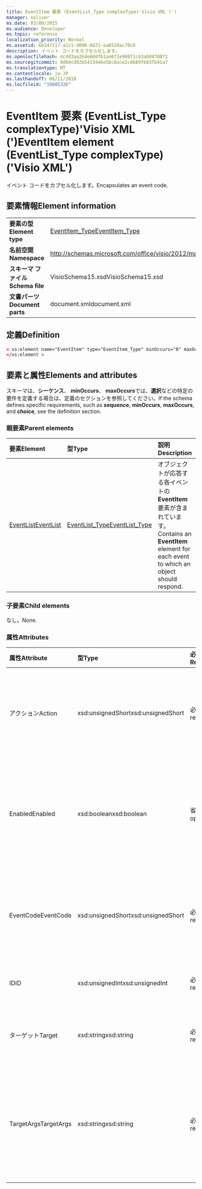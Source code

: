```yaml
---
title: EventItem 要素 (EventList_Type complexType)'Visio XML (')
manager: soliver
ms.date: 03/09/2015
ms.audience: Developer
ms.topic: reference
localization_priority: Normal
ms.assetid: 6b347117-a1c1-d090-0d71-ea8528ac70c6
description: イベント コードをカプセル化します。
ms.openlocfilehash: dcdd3aa264e8ddfb1aa6f2e908f1c43a0d470872
ms.sourcegitcommit: 9d60cd82b5413446e5bc8ace2cd689f683fb41a7
ms.translationtype: MT
ms.contentlocale: ja-JP
ms.lasthandoff: 06/11/2018
ms.locfileid: "19805326"
---
```

# <a name="eventitem-element-eventlisttype-complextype-visio-xml"></a><span data-ttu-id="af135-103">EventItem 要素 (EventList_Type complexType)'Visio XML (')</span><span class="sxs-lookup"><span data-stu-id="af135-103">EventItem element (EventList_Type complexType) ('Visio XML')</span></span>

<span data-ttu-id="af135-104">イベント コードをカプセル化します。</span><span class="sxs-lookup"><span data-stu-id="af135-104">Encapsulates an event code.</span></span>
  
## <a name="element-information"></a><span data-ttu-id="af135-105">要素情報</span><span class="sxs-lookup"><span data-stu-id="af135-105">Element information</span></span>

|||
|:-----|:-----|
|<span data-ttu-id="af135-106">**要素の型**</span><span class="sxs-lookup"><span data-stu-id="af135-106">**Element type**</span></span> <br/> |[<span data-ttu-id="af135-107">EventItem_Type</span><span class="sxs-lookup"><span data-stu-id="af135-107">EventItem_Type</span></span>](eventitem_type-complextypevisio-xml.md) <br/> |
|<span data-ttu-id="af135-108">**名前空間**</span><span class="sxs-lookup"><span data-stu-id="af135-108">**Namespace**</span></span> <br/> |http://schemas.microsoft.com/office/visio/2012/main  <br/> |
|<span data-ttu-id="af135-109">**スキーマ ファイル**</span><span class="sxs-lookup"><span data-stu-id="af135-109">**Schema file**</span></span> <br/> |<span data-ttu-id="af135-110">VisioSchema15.xsd</span><span class="sxs-lookup"><span data-stu-id="af135-110">VisioSchema15.xsd</span></span>  <br/> |
|<span data-ttu-id="af135-111">**文書パーツ**</span><span class="sxs-lookup"><span data-stu-id="af135-111">**Document parts**</span></span> <br/> |<span data-ttu-id="af135-112">document.xml</span><span class="sxs-lookup"><span data-stu-id="af135-112">document.xml</span></span>  <br/> |
   
## <a name="definition"></a><span data-ttu-id="af135-113">定義</span><span class="sxs-lookup"><span data-stu-id="af135-113">Definition</span></span>

```XML
< xs:element name="EventItem" type="EventItem_Type" minOccurs="0" maxOccurs="unbounded" >
</xs:element >
```

## <a name="elements-and-attributes"></a><span data-ttu-id="af135-114">要素と属性</span><span class="sxs-lookup"><span data-stu-id="af135-114">Elements and attributes</span></span>

<span data-ttu-id="af135-115">スキーマは、**シーケンス**、 **minOccurs**、 **maxOccurs**では、**選択**などの特定の要件を定義する場合は、定義のセクションを参照してください。</span><span class="sxs-lookup"><span data-stu-id="af135-115">If the schema defines specific requirements, such as **sequence**, **minOccurs**, **maxOccurs**, and **choice**, see the definition section.</span></span> 
  
### <a name="parent-elements"></a><span data-ttu-id="af135-116">親要素</span><span class="sxs-lookup"><span data-stu-id="af135-116">Parent elements</span></span>

|<span data-ttu-id="af135-117">**要素**</span><span class="sxs-lookup"><span data-stu-id="af135-117">**Element**</span></span>|<span data-ttu-id="af135-118">**型**</span><span class="sxs-lookup"><span data-stu-id="af135-118">**Type**</span></span>|<span data-ttu-id="af135-119">**説明**</span><span class="sxs-lookup"><span data-stu-id="af135-119">**Description**</span></span>|
|:-----|:-----|:-----|
|[<span data-ttu-id="af135-120">EventList</span><span class="sxs-lookup"><span data-stu-id="af135-120">EventList</span></span>](eventlist-element-visiodocument_type-complextypevisio-xml.md) <br/> |[<span data-ttu-id="af135-121">EventList_Type</span><span class="sxs-lookup"><span data-stu-id="af135-121">EventList_Type</span></span>](eventlist_type-complextypevisio-xml.md) <br/> |<span data-ttu-id="af135-122">オブジェクトが応答する各イベントの**EventItem**要素が含まれています。</span><span class="sxs-lookup"><span data-stu-id="af135-122">Contains an **EventItem** element for each event to which an object should respond.</span></span>  <br/> |
   
### <a name="child-elements"></a><span data-ttu-id="af135-123">子要素</span><span class="sxs-lookup"><span data-stu-id="af135-123">Child elements</span></span>

<span data-ttu-id="af135-124">なし。</span><span class="sxs-lookup"><span data-stu-id="af135-124">None.</span></span>
  
### <a name="attributes"></a><span data-ttu-id="af135-125">属性</span><span class="sxs-lookup"><span data-stu-id="af135-125">Attributes</span></span>

|<span data-ttu-id="af135-126">**属性**</span><span class="sxs-lookup"><span data-stu-id="af135-126">**Attribute**</span></span>|<span data-ttu-id="af135-127">**型**</span><span class="sxs-lookup"><span data-stu-id="af135-127">**Type**</span></span>|<span data-ttu-id="af135-128">**必須**</span><span class="sxs-lookup"><span data-stu-id="af135-128">**Required**</span></span>|<span data-ttu-id="af135-129">**説明**</span><span class="sxs-lookup"><span data-stu-id="af135-129">**Description**</span></span>|<span data-ttu-id="af135-130">**使用可能な値**</span><span class="sxs-lookup"><span data-stu-id="af135-130">**Possible values**</span></span>|
|:-----|:-----|:-----|:-----|:-----|
|<span data-ttu-id="af135-131">アクション</span><span class="sxs-lookup"><span data-stu-id="af135-131">Action</span></span>  <br/> |<span data-ttu-id="af135-132">xsd:unsignedShort</span><span class="sxs-lookup"><span data-stu-id="af135-132">xsd:unsignedShort</span></span>  <br/> |<span data-ttu-id="af135-133">必須</span><span class="sxs-lookup"><span data-stu-id="af135-133">required</span></span>  <br/> |<span data-ttu-id="af135-134">**EventItem**の親要素のアクション コードを指定します。</span><span class="sxs-lookup"><span data-stu-id="af135-134">Specifies the action code of the parent **EventItem** element.</span></span>  <br/> |<span data-ttu-id="af135-135">Xsd:unsignedShort の値を入力します。</span><span class="sxs-lookup"><span data-stu-id="af135-135">Values of the xsd:unsignedShort type.</span></span>  <br/> |
|<span data-ttu-id="af135-136">Enabled</span><span class="sxs-lookup"><span data-stu-id="af135-136">Enabled</span></span>  <br/> |<span data-ttu-id="af135-137">xsd:boolean</span><span class="sxs-lookup"><span data-stu-id="af135-137">xsd:boolean</span></span>  <br/> |<span data-ttu-id="af135-138">省略可能</span><span class="sxs-lookup"><span data-stu-id="af135-138">optional</span></span>  <br/> |<span data-ttu-id="af135-139">イベントが有効か無効になっているかどうかを示すフラグを表します。</span><span class="sxs-lookup"><span data-stu-id="af135-139">Represents a flag indicating if the event is enabled or disabled.</span></span>  <br/> |<span data-ttu-id="af135-140">Xsd:boolean の値を入力します。</span><span class="sxs-lookup"><span data-stu-id="af135-140">Values of the xsd:boolean type.</span></span>  <br/> |
|<span data-ttu-id="af135-141">EventCode</span><span class="sxs-lookup"><span data-stu-id="af135-141">EventCode</span></span>  <br/> |<span data-ttu-id="af135-142">xsd:unsignedShort</span><span class="sxs-lookup"><span data-stu-id="af135-142">xsd:unsignedShort</span></span>  <br/> |<span data-ttu-id="af135-143">必須</span><span class="sxs-lookup"><span data-stu-id="af135-143">required</span></span>  <br/> |<span data-ttu-id="af135-144">アドオンをトリガーするイベントを示すコードです。</span><span class="sxs-lookup"><span data-stu-id="af135-144">A code indicating the event that triggers the add-on.</span></span>  <br/> |<span data-ttu-id="af135-145">Xsd:unsignedShort の値を入力します。</span><span class="sxs-lookup"><span data-stu-id="af135-145">Values of the xsd:unsignedShort type.</span></span>  <br/> |
|<span data-ttu-id="af135-146">ID</span><span class="sxs-lookup"><span data-stu-id="af135-146">ID</span></span>  <br/> |<span data-ttu-id="af135-147">xsd:unsignedInt</span><span class="sxs-lookup"><span data-stu-id="af135-147">xsd:unsignedInt</span></span>  <br/> |<span data-ttu-id="af135-148">必須</span><span class="sxs-lookup"><span data-stu-id="af135-148">required</span></span>  <br/> |<span data-ttu-id="af135-149">イベントの ID。</span><span class="sxs-lookup"><span data-stu-id="af135-149">The ID of the event.</span></span>  <br/> |<span data-ttu-id="af135-150">Xsd:unsignedInt の値を入力します。</span><span class="sxs-lookup"><span data-stu-id="af135-150">Values of the xsd:unsignedInt type.</span></span>  <br/> |
|<span data-ttu-id="af135-151">ターゲット</span><span class="sxs-lookup"><span data-stu-id="af135-151">Target</span></span>  <br/> |<span data-ttu-id="af135-152">xsd:string</span><span class="sxs-lookup"><span data-stu-id="af135-152">xsd:string</span></span>  <br/> |<span data-ttu-id="af135-153">必須</span><span class="sxs-lookup"><span data-stu-id="af135-153">required</span></span>  <br/> |<span data-ttu-id="af135-154">イベントのターゲットを指定します。</span><span class="sxs-lookup"><span data-stu-id="af135-154">Specifies the target of an event.</span></span>  <br/> |<span data-ttu-id="af135-155">Xsd:string の値を入力します。</span><span class="sxs-lookup"><span data-stu-id="af135-155">Values of the xsd:string type.</span></span>  <br/> |
|<span data-ttu-id="af135-156">TargetArgs</span><span class="sxs-lookup"><span data-stu-id="af135-156">TargetArgs</span></span>  <br/> |<span data-ttu-id="af135-157">xsd:string</span><span class="sxs-lookup"><span data-stu-id="af135-157">xsd:string</span></span>  <br/> |<span data-ttu-id="af135-158">必須</span><span class="sxs-lookup"><span data-stu-id="af135-158">required</span></span>  <br/> |<span data-ttu-id="af135-159">イベントのターゲットに送る引数を含む文字列を指定します。</span><span class="sxs-lookup"><span data-stu-id="af135-159">Specifies a string containing arguments to be sent to the target of an event.</span></span>  <br/> |<span data-ttu-id="af135-160">Xsd:string の値を入力します。</span><span class="sxs-lookup"><span data-stu-id="af135-160">Values of the xsd:string type.</span></span>  <br/> |
   

